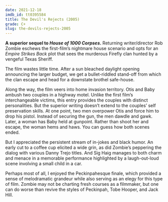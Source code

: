 ```yaml
---
date: 2021-12-18
imdb_id: tt0395584
title: The Devil's Rejects (2005)
grade: C+
slug: the-devils-rejects-2005
---
```


**A superior sequel to <span data-imdb-id="tt0251736">_House of 1000 Corpses_</span>.** Returning writer/director Rob Zombie eschews the first-film’s nightmare house scenario and opts for an <span data-imdb-id="tt0080684">_Empire Strikes Back_</span> plot that sees the murderous Firefly clan hunted by a vengeful Texas Sheriff.

<!-- end -->

The film wastes little time. After a sun bleached daylight opening announcing the larger budget, we get a bullet-riddled stand-off from which the clan escape and head for a downstate brothel safe-house.

Along the way, the film veers into home invasion territory. Otis and Baby ambush two couples in a highway motel. Unlike the first film’s interchangeable victims, this entry provides the couples with distinct personalities. But the superior writing doesn’t extend to the couples’ self preservation skills. At one point, two men overpower Otis and force him to drop his pistol. Instead of securing the gun, the men dawdle and gawk. Later, a woman has Baby held at gunpoint. Rather than shoot her and escape, the woman hems and haws. You can guess how both scenes ended.

But I appreciated the persistent stream of in-jokes and black humor. An early cut to a coffee cup elicited a wide grin, as did Zombie’s peppering the dialog with various Danny Trejo titles. And Sig Haig manages to both charm and menace in a memorable performance highlighted by a laugh-out-loud scene involving a small child in a car.

Perhaps most of all, I enjoyed the Peckinpahesque finale, which provided a sense of melodramatic grandeur while also serving as an elegy for this type of film. Zombie may not be charting fresh courses as a filmmaker, but one can do worse than revive the styles of Peckinpah, Tobe Hooper, and Jack Hill.